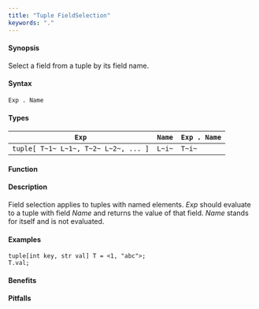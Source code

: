 ```yaml
---
title: "Tuple FieldSelection"
keywords: "."
---
```


#### Synopsis

Select a field from a tuple by its field name.

#### Syntax

`Exp . Name`

#### Types


| `Exp`                                 | `Name` | `Exp . Name` |
| --- | --- | --- |
|`tuple[ T~1~ L~1~, T~2~ L~2~, ... ]` |  `L~i~` | `T~i~`         |


#### Function

#### Description

Field selection applies to tuples with named elements.
_Exp_ should evaluate to a tuple with field _Name_ and returns the value of that field.
_Name_ stands for itself and is not evaluated.

#### Examples

```rascal-shell
tuple[int key, str val] T = <1, "abc">;
T.val;
```

#### Benefits

#### Pitfalls

